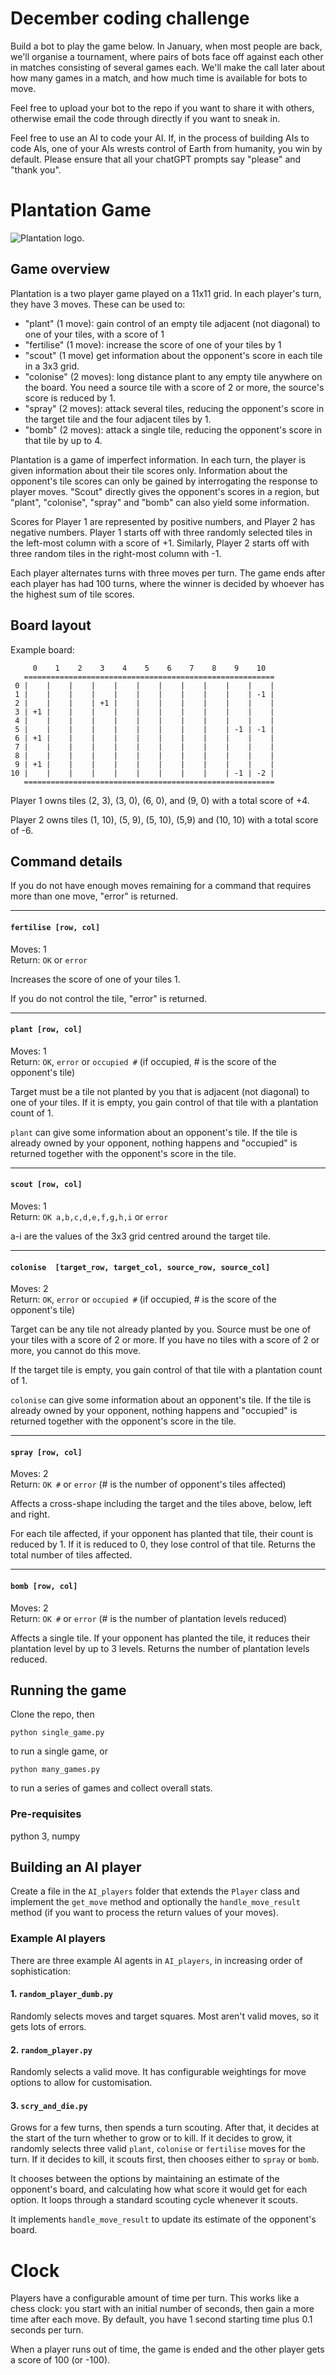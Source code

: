 # December coding challenge
Build a bot to play the game below. In January, when most people are back, we'll organise a tournament, 
where pairs of bots face off against each other in matches consisting of several games each.
We'll make the call later about how many games in a match, and how much time 
is available for bots to move.

Feel free to upload your bot to the repo if you want to share it with others, otherwise
email the code through directly if you want to sneak in.

Feel free to use an AI to code your AI. If, in the process of building AIs
to code AIs, one of your AIs wrests control of Earth from humanity, 
you win by default. Please ensure that all your chatGPT prompts 
say "please" and "thank you".

# Plantation Game
![Plantation logo](logo2.webp "Plantation logo").

## Game overview
Plantation is a two player game played on a 11x11 grid. In each player's turn, they have 3 moves. These can 
be used to:
- "plant" (1 move): gain control of an empty tile adjacent (not diagonal) to one of your tiles, with a score of 1 
- "fertilise" (1 move): increase the score of one of your tiles by 1
- "scout" (1 move) get information about the opponent's score in each tile in a 3x3 grid.
- "colonise" (2 moves): long distance plant to any empty tile anywhere on the board. You need a source tile with a score of 2 or more, the source's score is reduced by 1. 
- "spray" (2 moves): attack several tiles, reducing the opponent's score in the target tile and the four adjacent tiles by 1.
- "bomb" (2 moves): attack a single tile, reducing the opponent's score in that tile by up to 4.

Plantation is a game of imperfect information. In each turn, the player is given
information about their tile scores only. Information about the opponent's tile 
scores can only be gained by interrogating the response to player moves. "Scout" directly gives the opponent's
scores in a region, but "plant", "colonise", "spray" and "bomb" can also yield some information.

Scores for Player 1 are represented by positive numbers, and Player 2 has negative 
numbers. Player 1 starts off with three randomly selected tiles in the left-most column with
a score of +1. Similarly, Player 2 starts off with three random tiles in the right-most
column with -1.

Each player alternates turns with three moves per turn. The  game ends after each player has had 100 turns, where the winner is decided by 
whoever has the highest sum of tile scores.

## Board layout
Example board: 
```
     0    1    2    3    4    5    6    7    8    9    10
   ========================================================
 0 |    |    |    |    |    |    |    |    |    |    |    |
 1 |    |    |    |    |    |    |    |    |    |    | -1 |
 2 |    |    |    | +1 |    |    |    |    |    |    |    |
 3 | +1 |    |    |    |    |    |    |    |    |    |    |
 4 |    |    |    |    |    |    |    |    |    |    |    |
 5 |    |    |    |    |    |    |    |    |    | -1 | -1 |
 6 | +1 |    |    |    |    |    |    |    |    |    |    |
 7 |    |    |    |    |    |    |    |    |    |    |    |
 8 |    |    |    |    |    |    |    |    |    |    |    |
 9 | +1 |    |    |    |    |    |    |    |    |    |    |
10 |    |    |    |    |    |    |    |    |    | -1 | -2 |
   ========================================================
 ```
Player 1 owns tiles (2, 3), (3, 0), (6, 0), and (9, 0) with a total score of +4. 

Player 2 owns tiles (1, 10), (5, 9), (5, 10), (5,9) and (10, 10) with a total score of -6.

## Command details

If you do not have enough moves remaining for a command that requires more than one move, "error" is returned.

--- 
#### ```fertilise [row, col]```
 
Moves: 1  
Return: ```OK``` or ```error```

Increases the score of one of your tiles 1.

If you do not control the tile, "error" is returned.

--- 
#### ```plant [row, col]``` 
Moves: 1  
Return: ```OK```, ```error``` or ```occupied #```  (if occupied, # is the score of the opponent's tile)

Target must be a tile not planted by you that is adjacent (not diagonal) to one of your tiles. If it is empty, you gain control of that tile with a plantation count of 1.

```plant``` can give  some information about an opponent's tile. If the tile is 
already owned by your opponent, nothing happens and "occupied" is returned 
together with the opponent's score in the tile. 

--- 
#### ```scout [row, col]```
Moves: 1  
Return: ```OK a,b,c,d,e,f,g,h,i``` or ```error```    

a-i are the values of the 3x3 grid centred around the target tile.

--- 
#### ```colonise  [target_row, target_col, source_row, source_col]```  
Moves: 2  
Return: ```OK```, ```error``` or ```occupied #```  (if occupied, # is the score of the opponent's tile)  

Target can be any tile not already planted by you. Source must be one of your
tiles with a score of 2 or more. If you have no tiles with a score of 2 or more,
you cannot do this move.

If the target tile is empty, you gain control of that tile with a plantation count of 1.

```colonise``` can give  some information about an opponent's tile. If the tile is 
already owned by your opponent, nothing happens and "occupied" is returned 
together with the opponent's score in the tile.

--- 
#### ```spray [row, col]```  
Moves: 2  
Return: ```OK #``` or ```error```  (# is the number of opponent's tiles affected)

Affects a cross-shape including the target and the tiles above, below, left and right.

For each tile affected, if your opponent has planted that tile, their count is reduced by 1. If it is reduced to 0, they lose control of that tile. Returns the total number of tiles affected.

--- 
#### ```bomb [row, col]```  
Moves: 2  
Return: ```OK #``` or ```error``` (# is the number of plantation levels reduced)

Affects a single tile. If your opponent has planted the tile, it reduces their plantation level by up to 3 levels. Returns the number of plantation levels reduced.

## Running the game
Clone the repo, then 

```python single_game.py``` 

to run a single game, or 

```python many_games.py``` 

to run a series of games and collect overall stats.

### Pre-requisites
python 3, numpy

## Building an AI player

Create a file in the ```AI_players``` folder that extends the ```Player``` class 
and implement the ```get_move``` method and optionally the ```handle_move_result```
method (if you want to process the return values of your moves). 

### Example AI players

There are three example AI agents in ```AI_players```, in increasing order of sophistication:
#### 1. ```random_player_dumb.py```
Randomly selects moves and target squares. Most aren't valid moves, so it gets lots of errors.

#### 2. ```random_player.py```
Randomly selects a valid move. It has configurable weightings for move options
to allow for customisation.

#### 3. ```scry_and_die.py```
Grows for a few turns, then spends a turn scouting. After that, it decides at the
start of the turn whether to grow or to kill. If it decides to grow, it randomly 
selects three valid ```plant```, ```colonise``` or ```fertilise``` moves for the turn. 
If it decides to kill, it scouts first, then chooses either to ```spray``` or ```bomb```.

It chooses between the options by maintaining an estimate of the opponent's board, 
and calculating how what score it would get for each option. 
It loops through a standard scouting cycle whenever it scouts.

It implements ```handle_move_result``` to update its estimate of the opponent's board.

# Clock
Players have a configurable amount of time per turn. This works like a chess
clock: you start with an initial number of  seconds, then gain a more time 
after each move. By default, you have 1 second starting time plus 0.1 seconds 
per turn.

When a player runs out of time, the game is ended and the other player gets a
score of 100 (or -100).